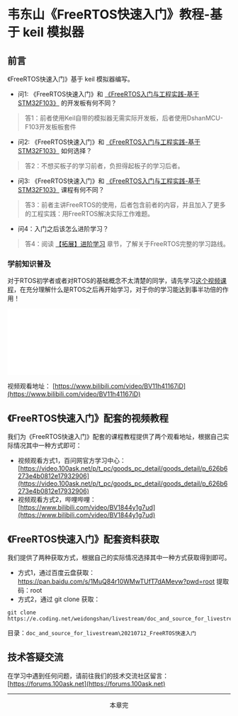 # 韦东山《FreeRTOS快速入门》教程-基于 keil 模拟器

## 前言
《FreeRTOS快速入门》基于 keil 模拟器编写。

- 问1: 《FreeRTOS快速入门》和 [《FreeRTOS入门与工程实践-基于STM32F103》](../DShanMCU-F103/README.md) 的开发板有何不同？
> 答1：前者使用Keil自带的模拟器无需实际开发板，后者使用DshanMCU-F103开发板板套件


- 问2: 《FreeRTOS快速入门》和 [《FreeRTOS入门与工程实践-基于STM32F103》](../DShanMCU-F103/README.md) 如何选择？
> 答2：不想买板子的学习前者，负担得起板子的学习后者。


- 问3: 《FreeRTOS快速入门》和 [《FreeRTOS入门与工程实践-基于STM32F103》](../DShanMCU-F103/README.md) 课程有何不同？
> 答3：前者主讲FreeRTOS的使用，后者包含前者的内容，并且加入了更多的工程实践：用FreeRTOS解决实际工作难题。


- 问4：入门之后该怎么进阶学习？
> 答4：阅读 [【拓展】进阶学习](./chapter14.md) 章节，了解关于FreeRTOS完整的学习路线。


### 学前知识普及

对于RTOS初学者或者对RTOS的基础概念不太清楚的同学，请先学习[这个视频课程](https://www.bilibili.com/video/BV11h41167iD)，在充分理解什么是RTOS之后再开始学习，对于你的学习能达到事半功倍的作用！

<iframe src="//player.bilibili.com/player.html?aid=206670748&bvid=BV11h41167iD&cid=370140179&p=1" scrolling="no" border="0" frameborder="no" framespacing="0" allowfullscreen="true"> </iframe>

视频观看地址： [https://www.bilibili.com/video/BV11h41167iD](https://www.bilibili.com/video/BV11h41167iD)

## 《FreeRTOS快速入门》配套的视频教程

我们为《FreeRTOS快速入门》配套的课程教程提供了两个观看地址，根据自己实际情况其中一种方式即可：

- 视频观看方式1，百问网官方学习中心：[https://video.100ask.net/p/t_pc/goods_pc_detail/goods_detail/p_626b6273e4b0812e17932906](https://video.100ask.net/p/t_pc/goods_pc_detail/goods_detail/p_626b6273e4b0812e17932906)
- 视频观看方式2，哔哩哔哩：[https://www.bilibili.com/video/BV1844y1g7ud](https://www.bilibili.com/video/BV1844y1g7ud)

## 《FreeRTOS快速入门》配套资料获取

我们提供了两种获取方式，根据自己的实际情况选择其中一种方式获取得到即可。

- 方式1，通过百度云盘获取： https://pan.baidu.com/s/1MuQ84r10WMwTUfT7dAMevw?pwd=root  提取码：root
- 方式2，通过 git clone 获取： 

```shell
git clone https://e.coding.net/weidongshan/livestream/doc_and_source_for_livestream.git
```

目录：`doc_and_source_for_livestream\20210712_FreeRTOS快速入门`


## 技术答疑交流

在学习中遇到任何问题，请前往我们的技术交流社区留言： [https://forums.100ask.net](https://forums.100ask.net)


---
<center>本章完</center>

